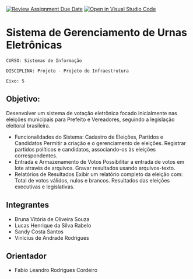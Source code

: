 [![Review Assignment Due Date](https://classroom.github.com/assets/deadline-readme-button-24ddc0f5d75046c5622901739e7c5dd533143b0c8e959d652212380cedb1ea36.svg)](https://classroom.github.com/a/U2JBmGZJ)
[![Open in Visual Studio Code](https://classroom.github.com/assets/open-in-vscode-718a45dd9cf7e7f842a935f5ebbe5719a5e09af4491e668f4dbf3b35d5cca122.svg)](https://classroom.github.com/online_ide?assignment_repo_id=15192511&assignment_repo_type=AssignmentRepo)
# Sistema de Gerenciamento de Urnas Eletrônicas

`CURSO: Sistemas de Informação`

`DISCIPLINA: Projeto - Projeto de Infraestrutura`

`Eixo: 5`

## Objetivo:
Desenvolver um sistema de votação eletrônica focado inicialmente nas eleições municipais para Prefeito e Vereadores, seguindo a legislação eleitoral brasileira.

* Funcionalidades do Sistema: 
Cadastro de Eleições, Partidos e Candidatos
Permitir a criação e o gerenciamento de eleições.
Registrar partidos políticos e candidatos, associando-os às eleições correspondentes.
* Entrada e Armazenamento de Votos
Possibilitar a entrada de votos em lote através de arquivos.
Gravar resultados usando arquivos-texto.
* Relatórios de Resultados
Exibir um relatório completo da eleição com:
Total de votos válidos, nulos e brancos.
Resultados das eleições executivas e legislativas.

## Integrantes

* Bruna Vitória de Oliveira Souza
* Lucas Henrique da Silva Rabelo
* Sandy Costa Santos
* Vinícius de Andrade Rodrigues

## Orientador

* Fabio Leandro Rodrigues Cordeiro


